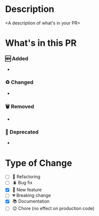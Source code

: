 # Description

<A description of what's in your PR>

# What's in this PR

### :new: Added
- <what you added in your PR>

### :recycle: Changed
- <what changed in your PR>

### :wastebasket: Removed
- <what has been remove in your PR>

### 🚨 Deprecated
- <what functionnality is now deprecated>

# Type of Change

- [ ] 🔧 Refactoring
- [ ] :beetle: Bug fix
- [X] :baby: New feature
- [ ] :broken_heart: Breaking change
- [X] 📚 Documentation
- [ ] 😉 Chore (no effect on production code)
